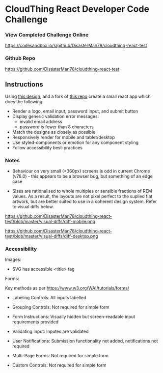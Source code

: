 # CloudThing React Developer Code Challenge


### View Completed Challenge Online
https://codesandbox.io/s/github/DisasterMan78/cloudthing-react-test

### Github Repo
https://github.com/DisasterMan78/cloudthing-react-test

## Instructions

Using [this design](https://www.figma.com/file/L7u0enlOxKXZuYtDRGjnXI/React-Developer-Challenge-Spec?node-id=0%3A1), and a fork of [this repo](https://codesandbox.io/s/admiring-agnesi-gybk2?fontsize=14&hidenavigation=1&theme=dark) create a small react app which does the following:

- Render a logo, email input, password input, and submit button
- Display generic validation error messages:
  - invalid email address
  - password is fewer than 8 characters
- Match the designs as closely as possible
- Responsively render for mobile and tablet/desktop
- Use styled-components or emotion for any component styling
- Follow accessibility best-practices

### Notes

* Behaviour on very small (<360px) screens is odd in current Chrome (v78.0) - this appears to be a browser bug, but something of an edge case

* Sizes are rationalised to whole multiples or sensible fractions of REM values. As a result, the layouts are not pixel perfect to the suplied flat artwork, but are better suited to use in a coherent design system. Refer to visual diffs below.

https://github.com/DisasterMan78/cloudthing-react-test/blob/master/visual-diffs/diff-mobile.png

https://github.com/DisasterMan78/cloudthing-react-test/blob/master/visual-diffs/diff-desktop.png

### Accessibility

Images:

* SVG has accessible \<title> tag

Forms:

Key methods as per https://www.w3.org/WAI/tutorials/forms/

* Labeling Controls: All inputs labelled

* Grouping Controls: Not required for simple form

* Form Instructions: Visually hidden but screen-readable input requirements provided

* Validating Input: Inputes are validated

* User Notifications: Submission functionality not added, notifications not required

* Multi-Page Forms: Not required for simple form

* Custom Controls: Not required for simple form